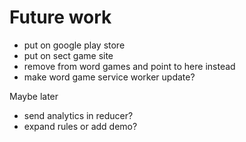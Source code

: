# Future work

- put on google play store
- put on sect game site
- remove from word games and point to here instead
- make word game service worker update?

Maybe later

- send analytics in reducer?
- expand rules or add demo?
